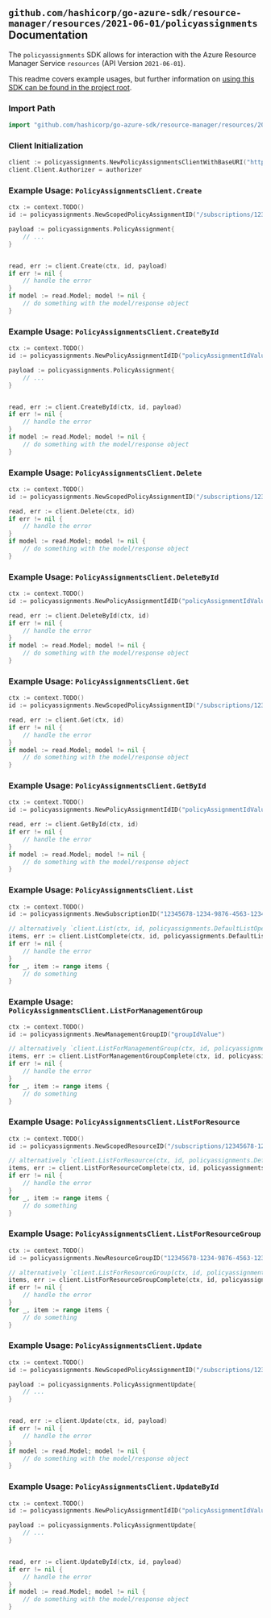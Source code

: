 
## `github.com/hashicorp/go-azure-sdk/resource-manager/resources/2021-06-01/policyassignments` Documentation

The `policyassignments` SDK allows for interaction with the Azure Resource Manager Service `resources` (API Version `2021-06-01`).

This readme covers example usages, but further information on [using this SDK can be found in the project root](https://github.com/hashicorp/go-azure-sdk/tree/main/docs).

### Import Path

```go
import "github.com/hashicorp/go-azure-sdk/resource-manager/resources/2021-06-01/policyassignments"
```


### Client Initialization

```go
client := policyassignments.NewPolicyAssignmentsClientWithBaseURI("https://management.azure.com")
client.Client.Authorizer = authorizer
```


### Example Usage: `PolicyAssignmentsClient.Create`

```go
ctx := context.TODO()
id := policyassignments.NewScopedPolicyAssignmentID("/subscriptions/12345678-1234-9876-4563-123456789012/resourceGroups/some-resource-group", "policyAssignmentValue")

payload := policyassignments.PolicyAssignment{
	// ...
}


read, err := client.Create(ctx, id, payload)
if err != nil {
	// handle the error
}
if model := read.Model; model != nil {
	// do something with the model/response object
}
```


### Example Usage: `PolicyAssignmentsClient.CreateById`

```go
ctx := context.TODO()
id := policyassignments.NewPolicyAssignmentIdID("policyAssignmentIdValue")

payload := policyassignments.PolicyAssignment{
	// ...
}


read, err := client.CreateById(ctx, id, payload)
if err != nil {
	// handle the error
}
if model := read.Model; model != nil {
	// do something with the model/response object
}
```


### Example Usage: `PolicyAssignmentsClient.Delete`

```go
ctx := context.TODO()
id := policyassignments.NewScopedPolicyAssignmentID("/subscriptions/12345678-1234-9876-4563-123456789012/resourceGroups/some-resource-group", "policyAssignmentValue")

read, err := client.Delete(ctx, id)
if err != nil {
	// handle the error
}
if model := read.Model; model != nil {
	// do something with the model/response object
}
```


### Example Usage: `PolicyAssignmentsClient.DeleteById`

```go
ctx := context.TODO()
id := policyassignments.NewPolicyAssignmentIdID("policyAssignmentIdValue")

read, err := client.DeleteById(ctx, id)
if err != nil {
	// handle the error
}
if model := read.Model; model != nil {
	// do something with the model/response object
}
```


### Example Usage: `PolicyAssignmentsClient.Get`

```go
ctx := context.TODO()
id := policyassignments.NewScopedPolicyAssignmentID("/subscriptions/12345678-1234-9876-4563-123456789012/resourceGroups/some-resource-group", "policyAssignmentValue")

read, err := client.Get(ctx, id)
if err != nil {
	// handle the error
}
if model := read.Model; model != nil {
	// do something with the model/response object
}
```


### Example Usage: `PolicyAssignmentsClient.GetById`

```go
ctx := context.TODO()
id := policyassignments.NewPolicyAssignmentIdID("policyAssignmentIdValue")

read, err := client.GetById(ctx, id)
if err != nil {
	// handle the error
}
if model := read.Model; model != nil {
	// do something with the model/response object
}
```


### Example Usage: `PolicyAssignmentsClient.List`

```go
ctx := context.TODO()
id := policyassignments.NewSubscriptionID("12345678-1234-9876-4563-123456789012")

// alternatively `client.List(ctx, id, policyassignments.DefaultListOperationOptions())` can be used to do batched pagination
items, err := client.ListComplete(ctx, id, policyassignments.DefaultListOperationOptions())
if err != nil {
	// handle the error
}
for _, item := range items {
	// do something
}
```


### Example Usage: `PolicyAssignmentsClient.ListForManagementGroup`

```go
ctx := context.TODO()
id := policyassignments.NewManagementGroupID("groupIdValue")

// alternatively `client.ListForManagementGroup(ctx, id, policyassignments.DefaultListForManagementGroupOperationOptions())` can be used to do batched pagination
items, err := client.ListForManagementGroupComplete(ctx, id, policyassignments.DefaultListForManagementGroupOperationOptions())
if err != nil {
	// handle the error
}
for _, item := range items {
	// do something
}
```


### Example Usage: `PolicyAssignmentsClient.ListForResource`

```go
ctx := context.TODO()
id := policyassignments.NewScopedResourceID("/subscriptions/12345678-1234-9876-4563-123456789012/resourceGroups/some-resource-group", "resourceValue")

// alternatively `client.ListForResource(ctx, id, policyassignments.DefaultListForResourceOperationOptions())` can be used to do batched pagination
items, err := client.ListForResourceComplete(ctx, id, policyassignments.DefaultListForResourceOperationOptions())
if err != nil {
	// handle the error
}
for _, item := range items {
	// do something
}
```


### Example Usage: `PolicyAssignmentsClient.ListForResourceGroup`

```go
ctx := context.TODO()
id := policyassignments.NewResourceGroupID("12345678-1234-9876-4563-123456789012", "example-resource-group")

// alternatively `client.ListForResourceGroup(ctx, id, policyassignments.DefaultListForResourceGroupOperationOptions())` can be used to do batched pagination
items, err := client.ListForResourceGroupComplete(ctx, id, policyassignments.DefaultListForResourceGroupOperationOptions())
if err != nil {
	// handle the error
}
for _, item := range items {
	// do something
}
```


### Example Usage: `PolicyAssignmentsClient.Update`

```go
ctx := context.TODO()
id := policyassignments.NewScopedPolicyAssignmentID("/subscriptions/12345678-1234-9876-4563-123456789012/resourceGroups/some-resource-group", "policyAssignmentValue")

payload := policyassignments.PolicyAssignmentUpdate{
	// ...
}


read, err := client.Update(ctx, id, payload)
if err != nil {
	// handle the error
}
if model := read.Model; model != nil {
	// do something with the model/response object
}
```


### Example Usage: `PolicyAssignmentsClient.UpdateById`

```go
ctx := context.TODO()
id := policyassignments.NewPolicyAssignmentIdID("policyAssignmentIdValue")

payload := policyassignments.PolicyAssignmentUpdate{
	// ...
}


read, err := client.UpdateById(ctx, id, payload)
if err != nil {
	// handle the error
}
if model := read.Model; model != nil {
	// do something with the model/response object
}
```
